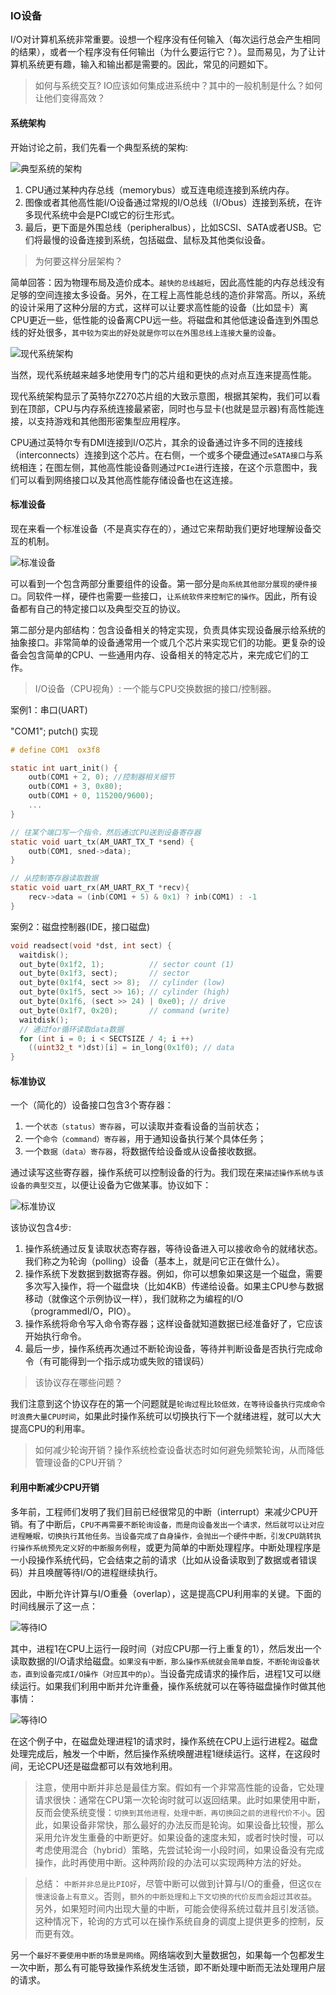 ### IO设备

I/O对计算机系统非常重要。设想一个程序没有任何输入（每次运行总会产生相同的结果），或者一个程序没有任何输出（为什么要运行它？）。显而易见，为了让计算机系统更有趣，输入和输出都是需要的。因此，常见的问题如下。

> 如何与系统交互? IO应该如何集成进系统中？其中的一般机制是什么？如何让他们变得高效？

#### 系统架构

开始讨论之前，我们先看一个典型系统的架构:

![典型系统的架构](./image/原形系统架构.png)

1. CPU通过某种内存总线（memorybus）或互连电缆连接到系统内存。
2. 图像或者其他高性能I/O设备通过常规的I/O总线（I/Obus）连接到系统，在许多现代系统中会是PCI或它的衍生形式。
3. 最后，更下面是外围总线（peripheralbus），比如SCSI、SATA或者USB。它们将最慢的设备连接到系统，包括磁盘、鼠标及其他类似设备。

> 为何要这样分层架构？

简单回答：因为物理布局及造价成本。`越快的总线越短`，因此高性能的内存总线没有足够的空间连接太多设备。另外，在工程上高性能总线的造价非常高。所以，系统的设计采用了这种分层的方式，这样可以让要求高性能的设备（比如显卡）离CPU更近一些，低性能的设备离CPU远一些。将磁盘和其他低速设备连到外围总线的好处很多，`其中较为突出的好处就是你可以在外围总线上连接大量的设备`。

![现代系统架构](./image/现代系统架构.png)

当然，现代系统越来越多地使用专门的芯片组和更快的点对点互连来提高性能。

现代系统架构显示了英特尔Z270芯片组的大致示意图，根据其架构，我们可以看到在顶部，CPU与内存系统连接最紧密，同时也与显卡(也就是显示器)有高性能连接，以支持游戏和其他图形密集型应用程序。

CPU通过英特尔专有DMI连接到I/O芯片，其余的设备通过许多不同的连接线（interconnects）连接到这个芯片。在右侧，一个或多个硬盘通过`eSATA接口`与系统相连；在图左侧，其他高性能设备则通过`PCIe`进行连接，在这个示意图中，我们可以看到网络接口以及其他高性能存储设备也在这连接。

#### 标准设备

现在来看一个标准设备（不是真实存在的），通过它来帮助我们更好地理解设备交互的机制。

![标准设备](./image/%E6%A0%87%E5%87%86%E8%AE%BE%E5%A4%87.png)

可以看到一个包含两部分重要组件的设备。第一部分是`向系统其他部分展现的硬件接口`。同软件一样，硬件也需要一些接口，`让系统软件来控制它的操作`。因此，所有设备都有自己的特定接口以及典型交互的协议。

第二部分是内部结构：包含设备相关的特定实现，负责具体实现设备展示给系统的抽象接口。非常简单的设备通常用一个或几个芯片来实现它们的功能。更复杂的设备会包含简单的CPU、一些通用内存、设备相关的特定芯片，来完成它们的工作。

> I/O设备（CPU视角）: 一个能与CPU交换数据的接口/控制器。


案例1：串口(UART)

"COM1"; putch() 实现
```C
# define COM1  ox3f8

static int uart_init() {
    outb(COM1 + 2, 0); //控制器相关细节
    outb(COM1 + 3, 0x80); 
    outb(COM1 + 0, 115200/9600); 
    ...
}

// 往某个端口写一个指令，然后通过CPU送到设备寄存器
static void uart_tx(AM_UART_TX_T *send) {
    outb(COM1, sned->data); 
}

// 从控制寄存器读取数据   
static void uart_rx(AM_UART_RX_T *recv){
    recv->data = (inb(COM1 + 5) & 0x1) ? inb(COM1) : -1
}

```

案例2：磁盘控制器(IDE，接口磁盘)

```c
void readsect(void *dst, int sect) {
  waitdisk();
  out_byte(0x1f2, 1);          // sector count (1)
  out_byte(0x1f3, sect);       // sector
  out_byte(0x1f4, sect >> 8);  // cylinder (low)
  out_byte(0x1f5, sect >> 16); // cylinder (high)
  out_byte(0x1f6, (sect >> 24) | 0xe0); // drive
  out_byte(0x1f7, 0x20);       // command (write)
  waitdisk();
  // 通过for循环读取data数据
  for (int i = 0; i < SECTSIZE / 4; i ++)
    ((uint32_t *)dst)[i] = in_long(0x1f0); // data
}
```



#### 标准协议

一个（简化的）设备接口包含3个寄存器：
1. 一个`状态（status）寄存器`，可以读取并查看设备的当前状态；
2. 一个`命令（command）寄存器`，用于通知设备执行某个具体任务；
3. 一个`数据（data）寄存器`，将数据传给设备或从设备接收数据。

通过读写这些寄存器，操作系统可以控制设备的行为。我们现在来`描述操作系统与该设备的典型交互`，以便让设备为它做某事。协议如下：

![标准协议](./image/%E6%A0%87%E5%87%86%E5%8D%8F%E8%AE%AE.png)

该协议包含4步:

1. 操作系统通过反复读取状态寄存器，等待设备进入可以接收命令的就绪状态。我们称之为轮询（polling）设备（基本上，就是问它正在做什么）。
2. 操作系统下发数据到数据寄存器。例如，你可以想象如果这是一个磁盘，需要多次写入操作，将一个磁盘块（比如4KB）传递给设备。如果主CPU参与数据移动（就像这个示例协议一样），我们就称之为编程的I/O（programmedI/O，PIO）。
3. 操作系统将命令写入命令寄存器；这样设备就知道数据已经准备好了，它应该开始执行命令。
4. 最后一步，操作系统再次通过不断轮询设备，等待并判断设备是否执行完成命令（有可能得到一个指示成功或失败的错误码）

> 该协议存在哪些问题？

我们注意到这个协议存在的第一个问题就是`轮询过程比较低效，在等待设备执行完成命令时浪费大量CPU时间`，如果此时操作系统可以切换执行下一个就绪进程，就可以大大提高CPU的利用率。

> 如何减少轮询开销？操作系统检查设备状态时如何避免频繁轮询，从而降低管理设备的CPU开销？

#### 利用中断减少CPU开销

多年前，工程师们发明了我们目前已经很常见的中断（interrupt）来减少CPU开销。有了中断后，`CPU不再需要不断轮询设备，而是向设备发出一个请求，然后就可以让对应进程睡眠，切换执行其他任务。当设备完成了自身操作，会抛出一个硬件中断，引发CPU跳转执行操作系统预先定义好的中断服务例程`，或更为简单的中断处理程序。中断处理程序是一小段操作系统代码，它会结束之前的请求（比如从设备读取到了数据或者错误码）并且唤醒等待I/O的进程继续执行。

因此，中断允许计算与I/O重叠（overlap），这是提高CPU利用率的关键。下面的时间线展示了这一点：

![等待IO](./image/%E7%AD%89%E5%BE%85IO.png)

其中，进程1在CPU上运行一段时间（对应CPU那一行上重复的1），然后发出一个读取数据的I/O请求给磁盘。`如果没有中断，那么操作系统就会简单自旋，不断轮询设备状态，直到设备完成I/O操作（对应其中的p）`。当设备完成请求的操作后，进程1又可以继续运行。如果我们利用中断并允许重叠，操作系统就可以在等待磁盘操作时做其他事情：

![等待IO](./image/等待IO2.png)

在这个例子中，在磁盘处理进程1的请求时，操作系统在CPU上运行进程2。磁盘处理完成后，触发一个中断，然后操作系统唤醒进程1继续运行。这样，在这段时间，无论CPU还是磁盘都可以有效地利用。

>注意，使用中断并非总是最佳方案。假如有一个非常高性能的设备，它处理请求很快：通常在CPU第一次轮询时就可以返回结果。此时如果使用中断，反而会使系统变慢：`切换到其他进程，处理中断，再切换回之前的进程代价不小`。因此，如果设备非常快，那么最好的办法反而是轮询。如果设备比较慢，那么采用允许发生重叠的中断更好。如果设备的速度未知，或者时快时慢，可以考虑使用混合（hybrid）策略，先尝试轮询一小段时间，如果设备没有完成操作，此时再使用中断。这种两阶段的办法可以实现两种方法的好处。 

> 总结：
`中断并非总是比PIO好`，尽管中断可以做到计算与I/O的重叠，但这`仅在慢速设备上有意义`。否则，`额外的中断处理和上下文切换的代价反而会超过其收益`。另外，如果短时间内出现大量的中断，可能会使得系统过载并且引发活锁。这种情况下，轮询的方式可以在操作系统自身的调度上提供更多的控制，反而更有效。

另一个`最好不要使用中断的场景是网络`。网络端收到大量数据包，如果每一个包都发生一次中断，那么有可能导致操作系统发生活锁，即不断处理中断而无法处理用户层的请求。








 












